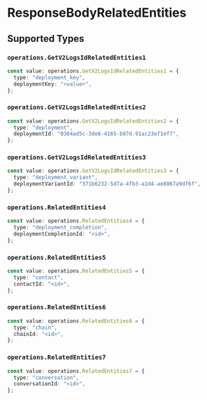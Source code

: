 # ResponseBodyRelatedEntities


## Supported Types

### `operations.GetV2LogsIdRelatedEntities1`

```typescript
const value: operations.GetV2LogsIdRelatedEntities1 = {
  type: "deployment_key",
  deploymentKey: "<value>",
};
```

### `operations.GetV2LogsIdRelatedEntities2`

```typescript
const value: operations.GetV2LogsIdRelatedEntities2 = {
  type: "deployment",
  deploymentId: "0384ad5c-3de6-4165-b87d-91ac23ef1ef7",
};
```

### `operations.GetV2LogsIdRelatedEntities3`

```typescript
const value: operations.GetV2LogsIdRelatedEntities3 = {
  type: "deployment_variant",
  deploymentVariantId: "371b6232-5d7a-4fb3-a1d4-ae8867a9df6f",
};
```

### `operations.RelatedEntities4`

```typescript
const value: operations.RelatedEntities4 = {
  type: "deployment_completion",
  deploymentCompletionId: "<id>",
};
```

### `operations.RelatedEntities5`

```typescript
const value: operations.RelatedEntities5 = {
  type: "contact",
  contactId: "<id>",
};
```

### `operations.RelatedEntities6`

```typescript
const value: operations.RelatedEntities6 = {
  type: "chain",
  chainId: "<id>",
};
```

### `operations.RelatedEntities7`

```typescript
const value: operations.RelatedEntities7 = {
  type: "conversation",
  conversationId: "<id>",
};
```

